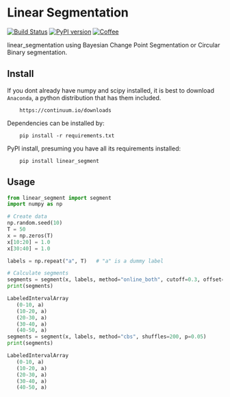 # Linear Segmentation

[![Build Status](https://travis-ci.org/kylessmith/bcpseg.svg?branch=master)](https://travis-ci.org/kylessmith/linear_segmentation) [![PyPI version](https://badge.fury.io/py/bcpseg.svg)](https://badge.fury.io/py/linear_segmentation)
[![Coffee](https://img.shields.io/badge/-buy_me_a%C2%A0coffee-gray?logo=buy-me-a-coffee&color=ff69b4)](https://www.buymeacoffee.com/kylessmith)

linear_segmentation using Bayesian Change Point Segmentation or Circular Binary segmentation.


## Install

If you dont already have numpy and scipy installed, it is best to download
`Anaconda`, a python distribution that has them included.  
```
    https://continuum.io/downloads
```

Dependencies can be installed by:

```
    pip install -r requirements.txt
```

PyPI install, presuming you have all its requirements installed:
```
	pip install linear_segment
```

## Usage

```python
from linear_segment import segment
import numpy as np

# Create data
np.random.seed(10)
T = 50
x = np.zeros(T)
x[10:20] = 1.0
x[30:40] = 1.0

labels = np.repeat("a", T)   # "a" is a dummy label

# Calculate segments
segments = segment(x, labels, method="online_both", cutoff=0.3, offset=5)
print(segments)

LabeledIntervalArray
   (0-10, a)
   (10-20, a)
   (20-30, a)
   (30-40, a)
   (40-50, a)
segments = segment(x, labels, method="cbs", shuffles=200, p=0.05)
print(segments)

LabeledIntervalArray
   (0-10, a)
   (10-20, a)
   (20-30, a)
   (30-40, a)
   (40-50, a)

```

